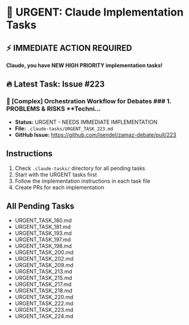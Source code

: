 # 🚨 URGENT: Claude Implementation Tasks

## ⚡ IMMEDIATE ACTION REQUIRED

**Claude, you have NEW HIGH PRIORITY implementation tasks!**

## 🔥 Latest Task: Issue #223

### 📌 [Complex] Orchestration Workflow for Debates ### 1. PROBLEMS & RISKS **Techni...
- **Status:** URGENT - NEEDS IMMEDIATE IMPLEMENTATION
- **File:** `.claude-tasks/URGENT_TASK_223.md`
- **GitHub Issue:** https://github.com/lsendel/zamaz-debate/pull/223

## Instructions

1. Check `.claude-tasks/` directory for all pending tasks
2. Start with the URGENT tasks first
3. Follow the implementation instructions in each task file
4. Create PRs for each implementation

## All Pending Tasks

- URGENT_TASK_180.md
- URGENT_TASK_181.md
- URGENT_TASK_193.md
- URGENT_TASK_197.md
- URGENT_TASK_198.md
- URGENT_TASK_200.md
- URGENT_TASK_202.md
- URGENT_TASK_209.md
- URGENT_TASK_213.md
- URGENT_TASK_215.md
- URGENT_TASK_217.md
- URGENT_TASK_218.md
- URGENT_TASK_220.md
- URGENT_TASK_222.md
- URGENT_TASK_223.md
- URGENT_TASK_224.md
